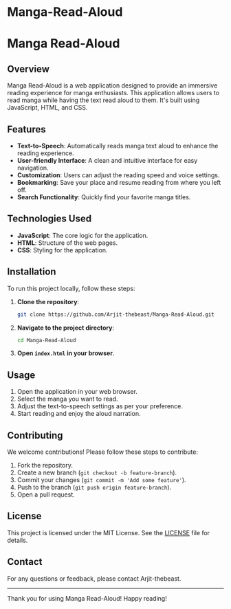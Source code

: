 # Manga-Read-Aloud
# Manga Read-Aloud

## Overview

Manga Read-Aloud is a web application designed to provide an immersive reading experience for manga enthusiasts. This application allows users to read manga while having the text read aloud to them. It's built using JavaScript, HTML, and CSS.

## Features

- **Text-to-Speech**: Automatically reads manga text aloud to enhance the reading experience.
- **User-friendly Interface**: A clean and intuitive interface for easy navigation.
- **Customization**: Users can adjust the reading speed and voice settings.
- **Bookmarking**: Save your place and resume reading from where you left off.
- **Search Functionality**: Quickly find your favorite manga titles.

## Technologies Used

- **JavaScript**: The core logic for the application.
- **HTML**: Structure of the web pages.
- **CSS**: Styling for the application.

## Installation

To run this project locally, follow these steps:

1. **Clone the repository**:
    ```bash
    git clone https://github.com/Arjit-thebeast/Manga-Read-Aloud.git
    ```
2. **Navigate to the project directory**:
    ```bash
    cd Manga-Read-Aloud
    ```
3. **Open `index.html` in your browser**.

## Usage

1. Open the application in your web browser.
2. Select the manga you want to read.
3. Adjust the text-to-speech settings as per your preference.
4. Start reading and enjoy the aloud narration.

## Contributing

We welcome contributions! Please follow these steps to contribute:

1. Fork the repository.
2. Create a new branch (`git checkout -b feature-branch`).
3. Commit your changes (`git commit -m 'Add some feature'`).
4. Push to the branch (`git push origin feature-branch`).
5. Open a pull request.

## License

This project is licensed under the MIT License. See the [LICENSE](LICENSE) file for details.

## Contact

For any questions or feedback, please contact Arjit-thebeast.

---

Thank you for using Manga Read-Aloud! Happy reading!
